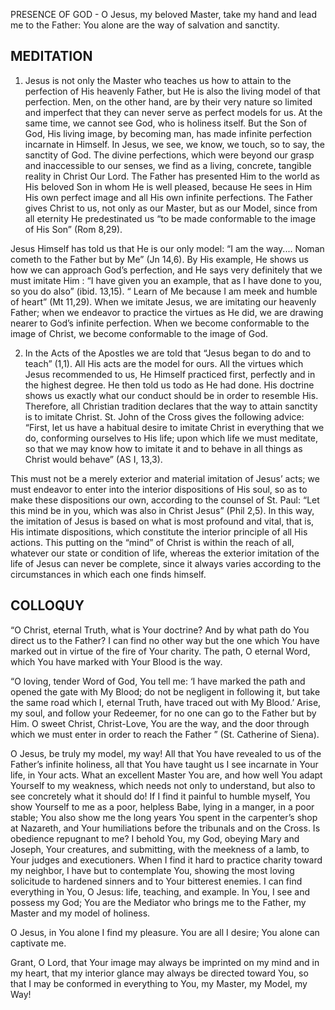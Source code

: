 PRESENCE OF GOD - O Jesus, my beloved Master, take my hand and lead me to the Father: You alone are the way of salvation and sanctity.

## MEDITATION

1. Jesus is not only the Master who teaches us how to attain to the perfection of His heavenly Father, but He is also the living model of that perfection. Men, on the other hand, are by their very nature so limited and imperfect that they can never serve as perfect models for us. At the same time, we cannot see God, who is holiness itself. But the Son of God, His living image, by becoming man, has made infinite perfection incarnate in Himself. In Jesus, we see, we know, we touch, so to say, the sanctity of God. The divine perfections, which were beyond our grasp and inaccessible to our senses, we find as a living, concrete, tangible reality in Christ Our Lord. The Father has presented Him to the world as His beloved Son in whom He is well pleased, because He sees in Him His own perfect image and all His own infinite perfections. The Father gives Christ to us, not only as our Master, but as our Model, since from all eternity He predestinated us “to be made conformable to the image of His Son” (Rom 8,29).

Jesus Himself has told us that He is our only model: “I am the way.... Noman cometh to the Father but by Me” (Jn 14,6). By His example, He shows us how we can approach God’s perfection, and He says very definitely that we must imitate Him : “I have given you an example, that as I have done to you, so you do also” (ibid. 13,15). “ Learn of Me because I am meek and humble of heart” (Mt 11,29). When we imitate Jesus, we are imitating our heavenly Father; when we endeavor to practice the virtues as He did, we are drawing nearer to God’s infinite perfection. When we become conformable to the image of Christ, we become conformable to the image of God.

2. In the Acts of the Apostles we are told that “Jesus began to do and to teach” (1,1). All His acts are the model for ours. All the virtues which Jesus recommended to us, He Himself practiced first, perfectly and in the highest degree. He then told us todo as He had done. His doctrine shows us exactly what our conduct should be in order to resemble His. Therefore, all Christian tradition declares that the way to attain sanctity is to imitate Christ. St. John of the Cross gives the following advice: “First, let us have a habitual desire to imitate Christ in everything that we do, conforming ourselves to His life; upon which life we must meditate, so that we may know how to imitate it and to behave in all things as Christ would behave” (AS I, 13,3).

This must not be a merely exterior and material imitation of Jesus’ acts; we must endeavor to enter into the interior dispositions of His soul, so as to make these dispositions our own, according to the counsel of St. Paul: “Let this mind be in you, which was also in Christ Jesus” (Phil 2,5). In this way, the imitation of Jesus is based on what is most profound and vital, that is, His intimate dispositions, which constitute the interior principle of all His actions. This putting on the “mind” of Christ is within the reach of all, whatever our state or condition of life, whereas the exterior imitation of the life of Jesus can never be complete, since it always varies according to the circumstances in which each one finds himself.

## COLLOQUY

“O Christ, eternal Truth, what is Your doctrine? And by what path do You direct us to the Father? I can find no other way but the one which You have marked out in virtue of the fire of Your charity. The path, O eternal Word, which You have marked with Your Blood is the way.

“O loving, tender Word of God, You tell me: ‘I have marked the path and opened the gate with My Blood; do not be negligent in following it, but take the same road which I, eternal Truth, have traced out with My Blood.’ Arise, my soul, and follow your Redeemer, for no one can go to the Father but by Him. O sweet Christ, Christ-Love, You are the way, and the door through which we must enter in order to reach the Father ” (St. Catherine of Siena).

O Jesus, be truly my model, my way! All that You have revealed to us of the Father’s infinite holiness, all that You have taught us I see incarnate in Your life, in Your acts. What an excellent Master You are, and how well You adapt Yourself to my weakness, which needs not only to understand, but also to see concretely what it should do! If I find it painful to humble myself, You show Yourself to me as a poor, helpless Babe, lying in a manger, in a poor stable; You also show me the long years You spent in the carpenter’s shop at Nazareth, and Your humiliations before the tribunals and on the Cross. Is obedience repugnant to me? I behold You, my God, obeying Mary and Joseph, Your creatures, and submitting, with the meekness of a lamb, to Your judges and executioners. When I find it hard to practice charity toward my neighbor, I have but to contemplate You, showing the most loving solicitude to hardened sinners and to Your bitterest enemies. I can find everything in You, O Jesus: life, teaching, and example. In You, I see and possess my God; You are the Mediator who brings me to the Father, my Master and my model of holiness.

O Jesus, in You alone I find my pleasure. You are all I desire; You alone can captivate me.

Grant, O Lord, that Your image may always be imprinted on my mind and in my heart, that my interior glance may always be directed toward You, so that I may be conformed in everything to You, my Master, my Model, my Way!